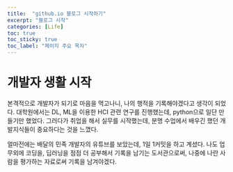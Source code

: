```yaml
---
title:  "github.io 블로그 시작하기"
excerpt: "블로그 시작"
categories: [Life]
toc: true
toc_sticky: true
toc_label: "페이지 주요 목차"
---
```


# 개발자 생활 시작
 본격적으로 개발자가 되기로 마음을 먹고나니, 나의 행적을 기록해야겠다고 생각이 되었다. 대학원에서는 DL, ML을 이용한 HCI 관련 연구를 진행했는데, python으로 일단 만들기만 했었다. 그러다가 취업을 해서 실무를 시작했는데, 분명 수업에서 배우긴 했던 개발지식들이 중요하다는 것을 느꼈다.

 얼마전에는 배달의 민족 개발자의 유튜브를 보았는데, 1일 1커밋을 하고 계셨다. 나도 업무외에 코딩을, 딥러닝을 점점 더 공부해서 기록을 남기는 도서관으로써, 나중에 나란 사람을 평가하는 자료로써 기록을 남겨야겠다.